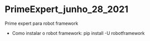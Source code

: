 # PrimeExpert_junho_28_2021
Prime expert para robot framework

- Como instalar o robot framework:
pip install -U robotframework
